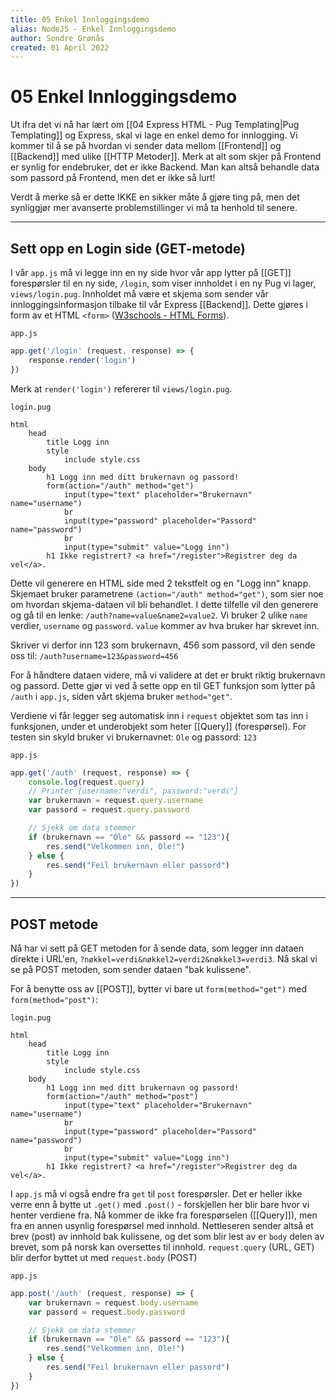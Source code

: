 ```yaml
---
title: 05 Enkel Innloggingsdemo
alias: NodeJS - Enkel Innloggingsdemo
author: Sondre Grønås
created: 01 April 2022
---
```

# 05 Enkel Innloggingsdemo
Ut ifra det vi nå har lært om [[04 Express HTML - Pug Templating|Pug Templating]] og Express, skal vi lage en enkel demo for innlogging. Vi kommer til å se på hvordan vi sender data mellom [[Frontend]] og [[Backend]] med ulike [[HTTP Metoder]]. Merk at alt som skjer på Frontend er synlig for endebruker, det er ikke Backend. Man kan altså behandle data som passord på Frontend, men det er ikke så lurt!

Verdt å merke så er dette IKKE en sikker måte å gjøre ting på, men det synliggjør mer avanserte problemstillinger vi må ta henhold til senere.

---
## Sett opp en Login side (GET-metode)
I vår `app.js` må vi legge inn en ny side hvor vår app lytter på [[GET]] forespørsler til en ny side, `/login`, som viser innholdet i en ny Pug vi lager, `views/login.pug`. Innholdet må være et skjema som sender vår innloggingsinformasjon tilbake til vår Express [[Backend]]. Dette gjøres i form av et HTML `<form>` ([W3schools - HTML Forms](https://www.w3schools.com/html/html_forms.asp)).

`app.js`
```js
app.get('/login' (request, response) => {
	response.render('login')
})
```

Merk at `render('login')` refererer til `views/login.pug`.

`login.pug`
```pug
html
	head
		title Logg inn
		style
			include style.css
	body
		h1 Logg inn med ditt brukernavn og passord!
		form(action="/auth" method="get")
			input(type="text" placeholder="Brukernavn" name="username")
			br
			input(type="password" placeholder="Passord" name="password")
			br
			input(type="submit" value="Logg inn")
		h1 Ikke registrert? <a href="/register">Registrer deg da vel</a>.
```

Dette vil generere en HTML side med 2 tekstfelt og en "Logg inn" knapp. Skjemaet bruker parametrene `(action="/auth" method="get")`, som sier noe om hvordan skjema-dataen vil bli behandlet. I dette tilfelle vil den generere og gå til en lenke: `/auth?name=value&name2=value2`. Vi bruker 2 ulike `name` verdier, `username` og `password`. `value` kommer av hva bruker har skrevet inn.

Skriver vi derfor inn 123 som brukernavn, 456 som passord, vil den sende oss til: `/auth?username=123&password=456`

For å håndtere dataen videre, må vi validere at det er brukt riktig brukernavn og passord. Dette gjør vi ved å sette opp en til GET funksjon som lytter på `/auth` i `app.js`, siden vårt skjema bruker `method="get"`.

Verdiene vi får legger seg automatisk inn i `request` objektet som tas inn i funksjonen, under et underobjekt som heter [[Query]] (forespørsel). For testen sin skyld bruker vi brukernavnet: `Ole` og passord: `123`

`app.js`
```js
app.get('/auth' (request, response) => {
	console.log(request.query)
	// Printer {username:"verdi", password:"verdi"}
	var brukernavn = request.query.username
	var passord = request.query.password

	// Sjekk om data stemmer
	if (brukernavn == "Ole" && passord == "123"){
		res.send("Velkommen inn, Ole!")
	} else {
		res.send("Feil brukernavn eller passord")
	}
})
```

---
## POST metode
Nå har vi sett på GET metoden for å sende data, som legger inn dataen direkte i URL'en, `?nøkkel=verdi&nøkkel2=verdi2&nøkkel3=verdi3`. Nå skal vi se på POST metoden, som sender dataen "bak kulissene".

For å benytte oss av [[POST]], bytter vi bare ut `form(method="get")` med `form(method="post")`:

`login.pug`
```pug
html
	head
		title Logg inn
		style
			include style.css
	body
		h1 Logg inn med ditt brukernavn og passord!
		form(action="/auth" method="post")
			input(type="text" placeholder="Brukernavn" name="username")
			br
			input(type="password" placeholder="Passord" name="password")
			br
			input(type="submit" value="Logg inn")
		h1 Ikke registrert? <a href="/register">Registrer deg da vel</a>.
```

I `app.js` må vi også endre fra `get` til `post` forespørsler. Det er heller ikke verre enn å bytte ut `.get()` med `.post()` - forskjellen her blir bare hvor vi henter verdiene fra. Nå kommer de ikke fra forespørselen ([[Query]]), men fra en annen usynlig forespørsel med innhold. Nettleseren sender altså et brev (post) av innhold bak kulissene, og det som blir lest av er `body` delen av brevet, som på norsk kan oversettes til innhold. `request.query` (URL, GET) blir derfor byttet ut med `request.body` (POST)

`app.js`
```js
app.post('/auth' (request, response) => {
	var brukernavn = request.body.username
	var passord = request.body.password

	// Sjekk om data stemmer
	if (brukernavn == "Ole" && passord == "123"){
		res.send("Velkommen inn, Ole!")
	} else {
		res.send("Feil brukernavn eller passord")
	}
})
```
